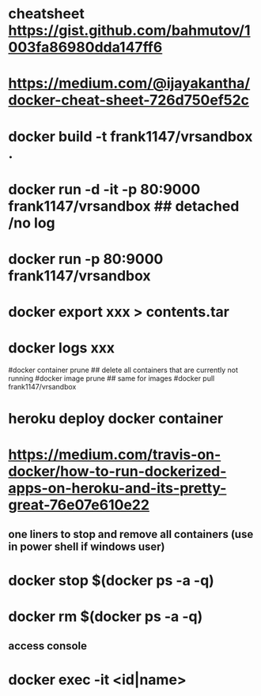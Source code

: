 # cheatsheet https://gist.github.com/bahmutov/1003fa86980dda147ff6
# https://medium.com/@ijayakantha/docker-cheat-sheet-726d750ef52c
# docker build -t frank1147/vrsandbox .
# docker run -d -it -p 80:9000 frank1147/vrsandbox ## detached /no log
# docker run        -p 80:9000 frank1147/vrsandbox ##
# docker export  xxx > contents.tar
# docker logs xxx
#docker container prune ## delete all containers that are currently not running
#docker image prune  ## same for images
#docker pull frank1147/vrsandbox

# heroku deploy docker container
# https://medium.com/travis-on-docker/how-to-run-dockerized-apps-on-heroku-and-its-pretty-great-76e07e610e22

## one liners to stop and remove all containers (use in power shell if windows user)
# docker stop $(docker ps -a -q)
# docker rm $(docker ps -a -q)

## access console
# docker exec -it <id|name> <command>
